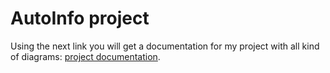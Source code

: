 # AutoInfo project
Using the next link you will get a documentation for my project with all kind of diagrams: [project documentation](other_file.md).
